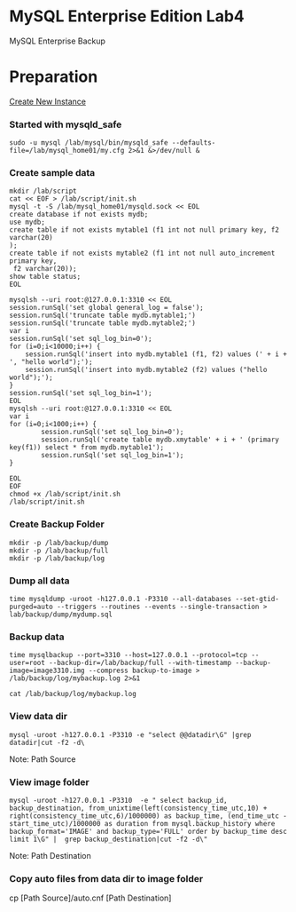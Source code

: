 # MySQL Enterprise Edition Lab4
MySQL Enterprise Backup

# Preparation
[Create New Instance](../lab1#create-new-mysql-instance)

### Started with mysqld_safe
```
sudo -u mysql /lab/mysql/bin/mysqld_safe --defaults-file=/lab/mysql_home01/my.cfg 2>&1 &>/dev/null &

```
### Create sample data 
```
mkdir /lab/script
cat << EOF > /lab/script/init.sh
mysql -t -S /lab/mysql_home01/mysqld.sock << EOL
create database if not exists mydb;
use mydb;
create table if not exists mytable1 (f1 int not null primary key, f2 varchar(20)
);
create table if not exists mytable2 (f1 int not null auto_increment primary key,
 f2 varchar(20));
show table status;
EOL

mysqlsh --uri root:@127.0.0.1:3310 << EOL
session.runSql('set global general_log = false');
session.runSql('truncate table mydb.mytable1;')
session.runSql('truncate table mydb.mytable2;')
var i
session.runSql('set sql_log_bin=0');
for (i=0;i<10000;i++) {
    session.runSql('insert into mydb.mytable1 (f1, f2) values (' + i + ', "hello world");');
    session.runSql('insert into mydb.mytable2 (f2) values ("hello world");');
}
session.runSql('set sql_log_bin=1');
EOL
mysqlsh --uri root:@127.0.0.1:3310 << EOL
var i
for (i=0;i<1000;i++) {
        session.runSql('set sql_log_bin=0');
        session.runSql('create table mydb.xmytable' + i + ' (primary key(f1)) select * from mydb.mytable1');
        session.runSql('set sql_log_bin=1');
}

EOL
EOF
chmod +x /lab/script/init.sh
/lab/script/init.sh

```
### Create Backup Folder
```
mkdir -p /lab/backup/dump
mkdir -p /lab/backup/full
mkdir -p /lab/backup/log

```
### Dump all data 
```
time mysqldump -uroot -h127.0.0.1 -P3310 --all-databases --set-gtid-purged=auto --triggers --routines --events --single-transaction > lab/backup/dump/mydump.sql

```
### Backup data 
```
time mysqlbackup --port=3310 --host=127.0.0.1 --protocol=tcp --user=root --backup-dir=/lab/backup/full --with-timestamp --backup-image=image3310.img --compress backup-to-image > /lab/backup/log/mybackup.log 2>&1

cat /lab/backup/log/mybackup.log
```

### View data dir 
```
mysql -uroot -h127.0.0.1 -P3310 -e "select @@datadir\G" |grep datadir|cut -f2 -d\  

```
Note: Path Source

### View image folder 
```
mysql -uroot -h127.0.0.1 -P3310  -e " select backup_id, backup_destination, from_unixtime(left(consistency_time_utc,10) + right(consistency_time_utc,6)/1000000) as backup_time, (end_time_utc - start_time_utc)/1000000 as duration from mysql.backup_history where backup_format='IMAGE' and backup_type='FULL' order by backup_time desc limit 1\G" |  grep backup_destination|cut -f2 -d\"
```
Note: Path Destination

 ### Copy auto files from data dir to image folder 
 cp [Path Source]/auto.cnf [Path Destination]

